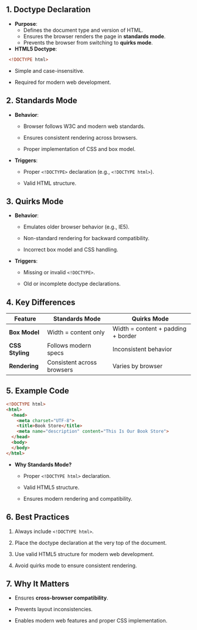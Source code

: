 ## 1. **Doctype Declaration**
- **Purpose**: 
  - Defines the document type and version of HTML.
  - Ensures the browser renders the page in **standards mode**.
  - Prevents the browser from switching to **quirks mode**.
- **HTML5 Doctype**:
 ```html
  <!DOCTYPE html>
```
- Simple and case-insensitive.
    
- Required for modern web development.
## 2. **Standards Mode**

- **Behavior**:
    
    - Browser follows W3C and modern web standards.
        
    - Ensures consistent rendering across browsers.
        
    - Proper implementation of CSS and box model.
        
- **Triggers**:
    
    - Proper `<!DOCTYPE>` declaration (e.g., `<!DOCTYPE html>`).
        
    - Valid HTML structure.
        

## 3. **Quirks Mode**

- **Behavior**:
    
    - Emulates older browser behavior (e.g., IE5).
        
    - Non-standard rendering for backward compatibility.
        
    - Incorrect box model and CSS handling.
        
- **Triggers**:
    
    - Missing or invalid `<!DOCTYPE>`.
        
    - Old or incomplete doctype declarations.
## 4. **Key Differences**

|Feature|Standards Mode|Quirks Mode|
|---|---|---|
|**Box Model**|Width = content only|Width = content + padding + border|
|**CSS Styling**|Follows modern specs|Inconsistent behavior|
|**Rendering**|Consistent across browsers|Varies by browser|

## 5. **Example Code**

```html
<!DOCTYPE html>
<html>
  <head>
    <meta charset="UTF-8">
    <title>Book Store</title>
    <meta name="description" content="This Is Our Book Store">
  </head>
  <body>
  </body>
</html>
```

- **Why Standards Mode?**
    
    - Proper `<!DOCTYPE html>` declaration.
        
    - Valid HTML5 structure.
        
    - Ensures modern rendering and compatibility.
## 6. **Best Practices**

1. Always include `<!DOCTYPE html>`.
    
2. Place the doctype declaration at the very top of the document.
    
3. Use valid HTML5 structure for modern web development.
    
4. Avoid quirks mode to ensure consistent rendering.
## 7. **Why It Matters**

- Ensures **cross-browser compatibility**.
    
- Prevents layout inconsistencies.
    
- Enables modern web features and proper CSS implementation.
